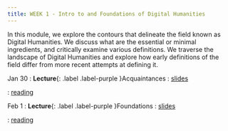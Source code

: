 ```yaml
---
title: WEEK 1 - Intro to and Foundations of Digital Humanities
---
```


In this module, we explore the contours that delineate the field known as Digital Humanities. We discuss what are the essential or minimal ingredients, and critically examine various definitions. We traverse the landscape of Digital Humanities and explore how early definitions of the field differ from more recent attempts at defining it.

Jan 30
: **Lecture**{: .label .label-purple }Acquaintances
  : [slides](https://docs.google.com/presentation/d/1TRt2UcYxk5XTHaz-DATS15u0hntrU5HKnMWaqPY7qUM/edit?usp=sharing) &nbsp;

  : [reading](https://app.perusall.com/courses/introdh24/_/dashboard/assignments/eaJGcQa7hgQ59t6d8) <br>

Feb 1
: **Lecture**{: .label .label-purple }Foundations
  : [slides](#) &nbsp;

  : [reading](#) <br>